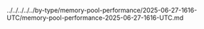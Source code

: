 ../../../../../by-type/memory-pool-performance/2025-06-27-1616-UTC/memory-pool-performance-2025-06-27-1616-UTC.md